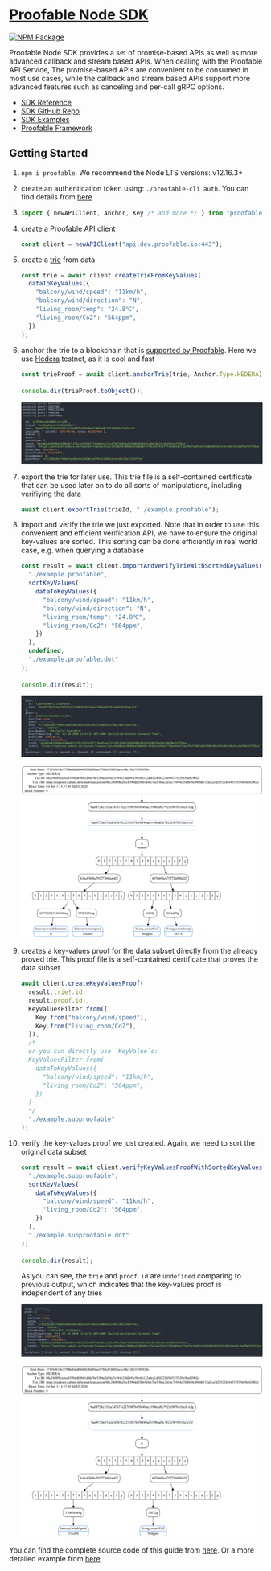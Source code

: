 # [Proofable Node SDK](https://github.com/SouthbankSoftware/proofable/tree/master/node_sdk)

[![NPM Package](https://img.shields.io/npm/v/proofable?style=flat-square)](https://www.npmjs.com/package/proofable)

Proofable Node SDK provides a set of promise-based APIs as well as more advanced callback and stream based APIs. When dealing with the Proofable API Service, The promise-based APIs are convenient to be consumed in most use cases, while the callback and stream based APIs support more advanced features such as canceling and per-call gRPC options.

- [SDK Reference](https://www.proofable.io/node_sdk/docs/reference)
- [SDK GitHub Repo](https://github.com/SouthbankSoftware/proofable/tree/master/node_sdk)
- [SDK Examples](https://github.com/SouthbankSoftware/proofable/tree/master/node_sdk/src/examples)
- [Proofable Framework](https://www.proofable.io/)

## Getting Started

1. `npm i proofable`. We recommend the Node LTS versions: v12.16.3+

2. create an authentication token using: `./proofable-cli auth`. You can find details from [here](https://www.proofable.io/node_sdk/docs/example.html#step-1-authenticate-with-provendb)

3. ```typescript
   import { newAPIClient, Anchor, Key /* and more */ } from "proofable";
   ```

4. create a Proofable API client

   ```typescript
   const client = newAPIClient("api.dev.proofable.io:443");
   ```

5. create a [trie](https://www.proofable.io/docs/trie.html) from data

   ```typescript
   const trie = await client.createTrieFromKeyValues(
     dataToKeyValues({
       "balcony/wind/speed": "11km/h",
       "balcony/wind/direction": "N",
       "living_room/temp": "24.8℃",
       "living_room/Co2": "564ppm",
     })
   );
   ```

6. anchor the trie to a blockchain that is [supported by Proofable](https://www.proofable.io/docs/anchor.html#anchor.Anchor.Type). Here we use [Hedera](https://www.hedera.com/) testnet, as it is cool and fast

   ```typescript
   const trieProof = await client.anchorTrie(trie, Anchor.Type.HEDERA);

   console.dir(trieProof.toObject());
   ```

   ![Anchor Trie Example](docs/images/example_basic_anchor_trie.png)

7. export the trie for later use. This trie file is a self-contained certificate that can be used later on to do all sorts of manipulations, including verifiying the data

   ```typescript
   await client.exportTrie(trieId, "./example.proofable");
   ```

8. import and verify the trie we just exported. Note that in order to use this convenient and efficient verification API, we have to ensure the original key-values are sorted. This sorting can be done efficiently in real world case, e.g. when querying a database

   ```typescript
   const result = await client.importAndVerifyTrieWithSortedKeyValues(
     "./example.proofable",
     sortKeyValues(
       dataToKeyValues({
         "balcony/wind/speed": "11km/h",
         "balcony/wind/direction": "N",
         "living_room/temp": "24.8℃",
         "living_room/Co2": "564ppm",
       })
     ),
     undefined,
     "./example.proofable.dot"
   );

   console.dir(result);
   ```

   ![Import and Verify Trie Example](docs/images/example_basic_import_and_verify_trie.png)

   ![Proof Dot Graph Example](docs/images/example_basic_proof_dot.svg)

9. creates a key-values proof for the data subset directly from the already proved trie. This proof file is a self-contained certificate that proves the data subset

   ```typescript
   await client.createKeyValuesProof(
     result.trie!.id,
     result.proof.id!,
     KeyValuesFilter.from([
       Key.from("balcony/wind/speed"),
       Key.from("living_room/Co2"),
     ]),
     /*
     or you can directly use `KeyValue`s:
     KeyValuesFilter.from(
       dataToKeyValues({
         "balcony/wind/speed": "11km/h",
         "living_room/Co2": "564ppm",
       })
     )
     */
     "./example.subproofable"
   );
   ```

10. verify the key-values proof we just created. Again, we need to sort the original data subset

    ```typescript
    const result = await client.verifyKeyValuesProofWithSortedKeyValues(
      "./example.subproofable",
      sortKeyValues(
        dataToKeyValues({
          "balcony/wind/speed": "11km/h",
          "living_room/Co2": "564ppm",
        })
      ),
      "./example.subproofable.dot"
    );

    console.dir(result);
    ```

    As you can see, the `trie` and `proof.id` are `undefined` comparing to previous output, which indicates that the key-values proof is independent of any tries

    ![Verify Key-values Proof Example](docs/images/example_basic_verify_key_values_proof.png)

    ![Subproof Dot Graph Example](docs/images/example_basic_subproof_dot.svg)

You can find the complete source code of this guide from [here](https://github.com/SouthbankSoftware/proofable/blob/master/node_sdk/src/examples/typescript_basic.ts). Or a more detailed example from [here](https://www.proofable.io/node_sdk/docs/example.html)
